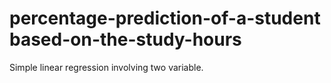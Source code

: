 # percentage-prediction-of-a-student based-on-the-study-hours
Simple linear regression involving two variable.
